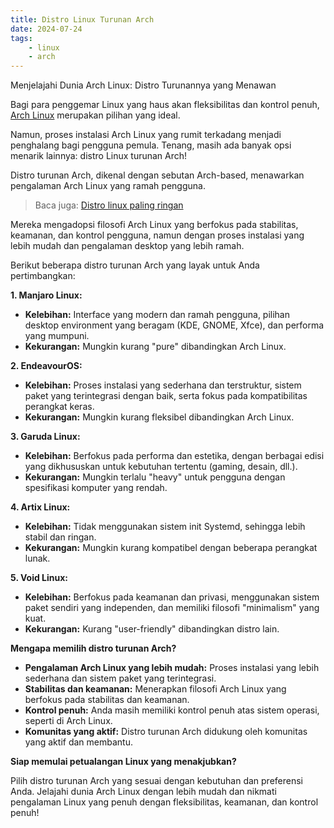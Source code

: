 ```yaml
---
title: Distro Linux Turunan Arch
date: 2024-07-24
tags:
    - linux
    - arch
---
```


Menjelajahi Dunia Arch Linux: Distro Turunannya yang Menawan

Bagi para penggemar Linux yang haus akan fleksibilitas dan kontrol penuh, [Arch Linux](https://archlinux.org/) merupakan pilihan yang ideal. 
<!-- excerpt -->
Namun, proses instalasi Arch Linux yang rumit terkadang menjadi penghalang bagi pengguna pemula. Tenang, masih ada banyak opsi menarik lainnya: distro Linux turunan Arch!

Distro turunan Arch, dikenal dengan sebutan Arch-based, menawarkan pengalaman Arch Linux yang ramah pengguna. 

> Baca juga: [Distro linux paling ringan](https://maukode.com/blog/linux-paling-ringan)

Mereka mengadopsi filosofi Arch Linux yang berfokus pada stabilitas, keamanan, dan kontrol pengguna, namun dengan proses instalasi yang lebih mudah dan pengalaman desktop yang lebih ramah. 

Berikut beberapa distro turunan Arch yang layak untuk Anda pertimbangkan:

**1. Manjaro Linux:**

* **Kelebihan:**  Interface yang modern dan ramah pengguna, pilihan desktop environment yang beragam (KDE, GNOME, Xfce), dan  performa yang mumpuni.
* **Kekurangan:**  Mungkin kurang "pure" dibandingkan Arch Linux.

**2. EndeavourOS:**

* **Kelebihan:**  Proses instalasi yang sederhana dan terstruktur, sistem paket yang terintegrasi dengan baik, serta fokus pada kompatibilitas perangkat keras.
* **Kekurangan:**  Mungkin kurang fleksibel dibandingkan Arch Linux.

**3. Garuda Linux:**

* **Kelebihan:**  Berfokus pada performa dan estetika, dengan berbagai edisi yang dikhususkan untuk kebutuhan tertentu (gaming, desain, dll.).
* **Kekurangan:**  Mungkin terlalu "heavy" untuk pengguna dengan spesifikasi komputer yang rendah.

**4. Artix Linux:**

* **Kelebihan:**  Tidak menggunakan sistem init Systemd, sehingga lebih stabil dan ringan.
* **Kekurangan:**  Mungkin kurang kompatibel dengan beberapa perangkat lunak.

**5. Void Linux:**

* **Kelebihan:**  Berfokus pada keamanan dan privasi, menggunakan sistem paket sendiri yang independen, dan memiliki filosofi "minimalism" yang kuat.
* **Kekurangan:**  Kurang "user-friendly" dibandingkan distro lain.

**Mengapa memilih distro turunan Arch?**

* **Pengalaman Arch Linux yang lebih mudah:**  Proses instalasi yang lebih sederhana dan sistem paket yang terintegrasi.
* **Stabilitas dan keamanan:**  Menerapkan filosofi Arch Linux yang berfokus pada stabilitas dan keamanan.
* **Kontrol penuh:**  Anda masih memiliki kontrol penuh atas sistem operasi, seperti di Arch Linux.
* **Komunitas yang aktif:**  Distro turunan Arch didukung oleh komunitas yang aktif dan membantu.

**Siap memulai petualangan Linux yang menakjubkan?**

Pilih distro turunan Arch yang sesuai dengan kebutuhan dan preferensi Anda. Jelajahi dunia Arch Linux dengan lebih mudah dan nikmati pengalaman Linux yang penuh dengan fleksibilitas, keamanan, dan kontrol penuh!
